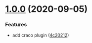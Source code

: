 # [1.0.0](https://github.com/vimcaw/craco-fast-refresh/compare/ls...1.0.0) (2020-09-05)


### Features

* add craco plugin ([4c20212](https://github.com/vimcaw/craco-fast-refresh/commit/4c202122aa6b4768934a877b0dd1457f55937835))

